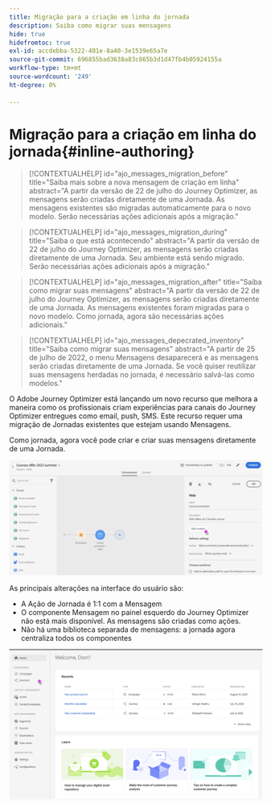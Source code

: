 ```yaml
---
title: Migração para a criação em linha do jornada
description: Saiba como migrar suas mensagens
hide: true
hidefromtoc: true
exl-id: accdebba-5322-401e-8a40-3e1539e65a7e
source-git-commit: 696855bad3638a83c865b3d1d47fb4b05924155a
workflow-type: tm+mt
source-wordcount: '249'
ht-degree: 0%

---
```


# Migração para a criação em linha do jornada{#inline-authoring}


>[!CONTEXTUALHELP]
>id="ajo_messages_migration_before"
>title="Saiba mais sobre a nova mensagem de criação em linha"
>abstract="A partir da versão de 22 de julho do Journey Optimizer, as mensagens serão criadas diretamente de uma Jornada. As mensagens existentes são migradas automaticamente para o novo modelo. Serão necessárias ações adicionais após a migração."

>[!CONTEXTUALHELP]
>id="ajo_messages_migration_during"
>title="Saiba o que está acontecendo"
>abstract="A partir da versão de 22 de julho do Journey Optimizer, as mensagens serão criadas diretamente de uma Jornada. Seu ambiente está sendo migrado. Serão necessárias ações adicionais após a migração."


>[!CONTEXTUALHELP]
>id="ajo_messages_migration_after"
>title="Saiba como migrar suas mensagens"
>abstract="A partir da versão de 22 de julho do Journey Optimizer, as mensagens serão criadas diretamente de uma Jornada. As mensagens existentes foram migradas para o novo modelo. Como jornada, agora são necessárias ações adicionais."

>[!CONTEXTUALHELP]
>id="ajo_messages_depecrated_inventory"
>title="Saiba como migrar suas mensagens"
>abstract="A partir de 25 de julho de 2022, o menu Mensagens desaparecerá e as mensagens serão criadas diretamente de uma Jornada. Se você quiser reutilizar suas mensagens herdadas no jornada, é necessário salvá-las como modelos."

O Adobe Journey Optimizer está lançando um novo recurso que melhora a maneira como os profissionais criam experiências para canais do Journey Optimizer entregues como email, push, SMS. Este recurso requer uma migração de Jornadas existentes que estejam usando Mensagens.

Como jornada, agora você pode criar e criar suas mensagens diretamente de uma Jornada.

![](assets/inline-message.png)

As principais alterações na interface do usuário são:

* A Ação de Jornada é 1:1 com a Mensagem
* O componente Mensagem no painel esquerdo do Journey Optimizer não está mais disponível. As mensagens são criadas como ações.
* Não há uma biblioteca separada de mensagens: a jornada agora centraliza todos os componentes

![](assets/updated-left-rail.png)
